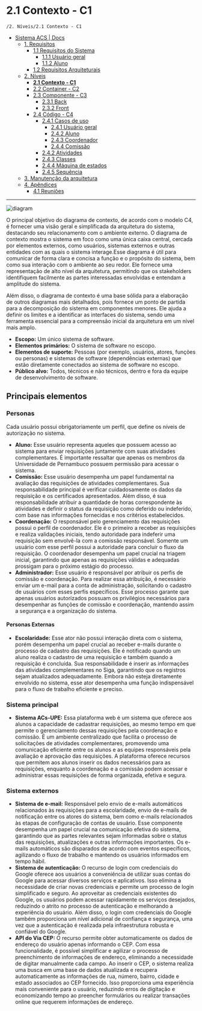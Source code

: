 # 2.1 Contexto - C1

`/2. Níveis/2.1 Contexto - C1`

* [Sistema ACS | Docs](../../README.md)
  * [1. Requisitos](../../1.%20Requisitos/README.md)
    * [1.1 Requisitos do Sistema](../../1.%20Requisitos/1.1%20Requisitos%20do%20Sistema/README.md)
      * [1.1.1 Usuário geral](../../1.%20Requisitos/1.1%20Requisitos%20do%20Sistema/1.1.1%20Usu%C3%A1rio%20geral/README.md)
      * [1.1.2 Aluno](../../1.%20Requisitos/1.1%20Requisitos%20do%20Sistema/1.1.2%20Aluno/README.md)
    * [1.2 Requisitos Arquiteturais](../../1.%20Requisitos/1.2%20Requisitos%20Arquiteturais/README.md)
  * [2. Níveis](../../2.%20N%C3%ADveis/README.md)
    * [**2.1 Contexto - C1**](../../2.%20N%C3%ADveis/2.1%20Contexto%20-%20C1/README.md)
    * [2.2 Container - C2](../../2.%20N%C3%ADveis/2.2%20Container%20-%20C2/README.md)
    * [2.3 Componente - C3](../../2.%20N%C3%ADveis/2.3%20Componente%20-%20C3/README.md)
      * [2.3.1 Back](../../2.%20N%C3%ADveis/2.3%20Componente%20-%20C3/2.3.1%20Back/README.md)
      * [2.3.2 Front](../../2.%20N%C3%ADveis/2.3%20Componente%20-%20C3/2.3.2%20Front/README.md)
    * [2.4 Código - C4](../../2.%20N%C3%ADveis/2.4%20C%C3%B3digo%20-%20C4/README.md)
      * [2.4.1 Casos de uso](../../2.%20N%C3%ADveis/2.4%20C%C3%B3digo%20-%20C4/2.4.1%20Casos%20de%20uso/README.md)
        * [2.4.1 Usuário geral](../../2.%20N%C3%ADveis/2.4%20C%C3%B3digo%20-%20C4/2.4.1%20Casos%20de%20uso/2.4.1%20Usu%C3%A1rio%20geral/README.md)
        * [2.4.2 Aluno](../../2.%20N%C3%ADveis/2.4%20C%C3%B3digo%20-%20C4/2.4.1%20Casos%20de%20uso/2.4.2%20Aluno/README.md)
        * [2.4.3 Coordenador](../../2.%20N%C3%ADveis/2.4%20C%C3%B3digo%20-%20C4/2.4.1%20Casos%20de%20uso/2.4.3%20Coordenador/README.md)
        * [2.4.4 Comissão](../../2.%20N%C3%ADveis/2.4%20C%C3%B3digo%20-%20C4/2.4.1%20Casos%20de%20uso/2.4.4%20Comiss%C3%A3o/README.md)
      * [2.4.2 Atividades](../../2.%20N%C3%ADveis/2.4%20C%C3%B3digo%20-%20C4/2.4.2%20Atividades/README.md)
      * [2.4.3 Classes](../../2.%20N%C3%ADveis/2.4%20C%C3%B3digo%20-%20C4/2.4.3%20Classes/README.md)
      * [2.4.4 Máquina de estados](../../2.%20N%C3%ADveis/2.4%20C%C3%B3digo%20-%20C4/2.4.4%20M%C3%A1quina%20de%20estados/README.md)
      * [2.4.5 Sequência](../../2.%20N%C3%ADveis/2.4%20C%C3%B3digo%20-%20C4/2.4.5%20Sequ%C3%AAncia/README.md)
  * [3. Manutenção da arquitetura](../../3.%20Manuten%C3%A7%C3%A3o%20da%20arquitetura/README.md)
  * [4. Apêndices](../../4.%20Ap%C3%AAndices/README.md)
    * [4.1 Reuniões](../../4.%20Ap%C3%AAndices/4.1%20Reuni%C3%B5es/README.md)

---

![diagram](https://www.plantuml.com/plantuml/svg/0/ZLPDRzms4BthLqpjQzP80nHf7A38OcFaqY86t8zZC4kDTeb8f4fIZlrpZ1w2_81UUjKVwoFrHQrj83RWrP9lXc_clQ7ypWTseMjgUg_vuBXXKZ_IXfGrGUw2BNu8Hsc4VCjAQjuN_hCsBGD8h89rD-6-5k8lucqZHP7Mw0_VzGzEMpgljP6BalrHohSnt-M-xcH4RUlE07AwlBEDzhx_vyajwqenNEBvqUQsRBJHFhYdjw-yiZKxNN8fT5wzB7z-ypAZL1WRX89joLOJim-Exml2pqVYj2BcLZCnEVcxqrxtNoDBPHkoFk6KkA0hhS304xfowDYLJ5s3270mzc9CrqqDQYtOC5AqR8xiKkuD9LHsH0l-ZG1UMlBIKSjeQtrHY2afyXxPEtquXiX_rQUi2fMjEr6obzDY4X2dZFMYOiLewv4fQWuqt_8cWMhDGmWAL9Da5sXT_wsX4b_jYo7RV112dmmYIJWmuQ5xZmhRsn1YbwlS77DTsvJtj9AiYFxRnCItrlZ-uLRgr5EOl1AdNTGgE3qKjk-m0FsGrI8281VLymIbZjRn83M-G6RE9QT1IbScJoIKxpYTAYheMr34ty60-DLtzda5Jyoyr0gQ84Yjk4fxr3mvoUUv1l_I9gNR_78oZvSOy_ktnTBAJTS2D9f-XLZi4Z40PVtFW6ksCpGpOGOkO8Z0ve1humOnql2dhK8fdix6xxJT-JCwvzTx_kdDUZBpYAKhr-8Q3H14clj1SYU3eAeBSR8yLPrHsXgu9MemwxXeDWnNRErgkFWW9j2krlYGJpU__NwTs8uB51VEfYjbnNOLij2zmZMIt89AT8tIExYxVmXQWVRer9eJrNYHuAp5sV_2aSZfP036xP1iAjE4IdRHFQxYuxOBnrUhRiSMT06RS76QdPDYbkaRWvTAiXI_seCrrFzdK0M6BsqVh8qofx2LFnELFpNlf4rKy4Zn-Q-RPyyUqTbrjW_YI9lAkeR7pfJZ3OQZn4d_TNrrxgwkSnRpLCnpidBNOjdvBK6Ny1SNEMoENMlzTF3m_f1DbBrOlP0sjLJVcsMyK8SqViscj5yCqan2VMSDOzJKukUZtg5x-5_XVm00)

O principal objetivo do diagrama de contexto, de acordo com o modelo C4, é fornecer uma visão geral e simplificada da arquitetura do sistema, destacando seu relacionamento com o ambiente externo. O diagrama de contexto mostra o sistema em foco como uma única caixa central, cercada por elementos externos, como usuários, sistemas externos e outras entidades com as quais o sistema interage.Esse diagrama é útil para comunicar de forma clara e concisa a função e o propósito do sistema, bem como sua interação com o ambiente ao seu redor. Ele fornece uma representação de alto nível da arquitetura, permitindo que os stakeholders identifiquem facilmente as partes interessadas envolvidas e entendam a amplitude do sistema.

Além disso, o diagrama de contexto é uma base sólida para a elaboração de outros diagramas mais detalhados, pois fornece um ponto de partida para a decomposição do sistema em componentes menores. Ele ajuda a definir os limites e a identificar as interfaces do sistema, sendo uma ferramenta essencial para a compreensão inicial da arquitetura em um nível mais amplo.

* **Escopo:** Um único sistema de software.
* **Elementos primários:**  O sistema de software no escopo.
* **Elementos de suporte:** Pessoas (por exemplo, usuários, atores, funções ou personas) e sistemas de software (dependências externas) que estão diretamente conectados ao sistema de software no escopo.
* **Público alvo:** Todos, técnicos e não técnicos, dentro e fora da equipe de desenvolvimento de software.

## Principais elementos
### Personas
Cada usuário possui obrigatoriamente um perfil, que define os níveis de autorização no sistema.
* **Aluno:** Esse usuário representa aqueles que possuem acesso ao sistema para enviar requisições juntamente com suas atividades complementares. É importante ressaltar que apenas os membros da Universidade de Pernambuco possuem permissão para acessar o sistema.
* **Comissão:** Esse usuário desempenha um papel fundamental na avaliação das requisições de atividades complementares. Sua responsabilidade principal é verificar cuidadosamente os dados da requisição e os certificados apresentados. Além disso, é sua responsabilidade atribuir a quantidade de horas correspondente às atividades e definir o status da requisição como deferido ou indeferido, com base nas informações fornecidas e nos critérios estabelecidos.
* **Coordenação:** O responsável pelo gerenciamento das requisições possui o perfil de coordenador. Ele é o primeiro a receber as requisições e realiza validações iniciais, tendo autoridade para indeferir uma requisição sem envolvê-la com a comissão responsável. Somente um usuário com esse perfil possui a autoridade para concluir o fluxo da requisição. O coordenador desempenha um papel crucial na triagem inicial, garantindo que apenas as requisições válidas e adequadas prossigam para o próximo estágio do processo.
* **Administrador:** Esse usuário é responsável por atribuir os perfis de comissão e coordenação. Para realizar essa atribuição, é necessário enviar um e-mail para a conta de administração, solicitando o cadastro de usuários com esses perfis específicos. Esse processo garante que apenas usuários autorizados possuam os privilégios necessários para desempenhar as funções de comissão e coordenação, mantendo assim a segurança e a organização do sistema.
#### Personas Externas
* **Escolaridade:** Esse ator não possui interação direta com o sistema, porém desempenha um papel crucial ao receber e-mails durante o processo de cadastro das requisições. Ele é notificado quando um aluno realiza o cadastro de uma requisição e também quando a requisição é concluída. Sua responsabilidade é inserir as informações das atividades complementares no Siga, garantindo que os registros sejam atualizados adequadamente. Embora não esteja diretamente envolvido no sistema, esse ator desempenha uma função indispensável para o fluxo de trabalho eficiente e preciso.

### Sistema principal
* **Sistema ACs-UPE:** Essa plataforma web é um sistema que oferece aos alunos a capacidade de cadastrar requisições, ao mesmo tempo em que permite o gerenciamento dessas requisições pela coordenação e comissão. É um ambiente centralizado que facilita o processo de solicitações de atividades complementares, promovendo uma comunicação eficiente entre os alunos e as equipes responsáveis pela avaliação e aprovação das requisições. A plataforma oferece recursos que permitem aos alunos inserir os dados necessários para as requisições, enquanto a coordenação e a comissão podem acessar e administrar essas requisições de forma organizada, efetiva e segura.

### Sistema externos
* **Sistema de e-mail:** Responsável pelo envio de e-mails automáticos relacionados às requisições para a escolaridade, envio de e-mails de notificação entre os atores do sistema, bem como e-mails relacionados às etapas de configuração de contas de usuário. Esse componente desempenha um papel crucial na comunicação efetiva do sistema, garantindo que as partes relevantes sejam informadas sobre o status das requisições, atualizações e outras informações importantes. Os e-mails automáticos são disparados de acordo com eventos específicos, agilizando o fluxo de trabalho e mantendo os usuários informados em tempo hábil.
* **Sistema de autenticação:** O recurso de login com credenciais do Google oferece aos usuários a conveniência de utilizar suas contas do Google para acessar diversos serviços e aplicativos. Isso elimina a necessidade de criar novas credenciais e permite um processo de login simplificado e seguro. Ao aproveitar as credenciais existentes do Google, os usuários podem acessar rapidamente os serviços desejados, reduzindo o atrito no processo de autenticação e melhorando a experiência do usuário. Além disso, o login com credenciais do Google também proporciona um nível adicional de confiança e segurança, uma vez que a autenticação é realizada pela infraestrutura robusta e confiável do Google.
* **API do Via CEP:** O recurso permite obter automaticamente os dados de endereço do usuário apenas informando o CEP. Com essa funcionalidade, é possível simplificar e agilizar o processo de preenchimento de informações de endereço, eliminando a necessidade de digitar manualmente cada campo. Ao inserir o CEP, o sistema realiza uma busca em uma base de dados atualizada e recupera automaticamente as informações de rua, número, bairro, cidade e estado associados ao CEP fornecido. Isso proporciona uma experiência mais conveniente para o usuário, reduzindo erros de digitação e economizando tempo ao preencher formulários ou realizar transações online que requerem informações de endereço.
